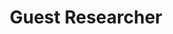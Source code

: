 ---
layout: page
name: Hua Qin
title: Guest Researcher
description: Hua finished her doctoral study in medicine at Charité-Universitätsmedizin Berlin in 2022. Her research focus is on associations between autonomic functions assessed by heart rate variability and cardiovascular consequences of sleep disorders. She holds certificates for registered polysomnographic technologists.
img: assets/img/hua_qin_circ.jpg
email: hua.qin@charite.de
---